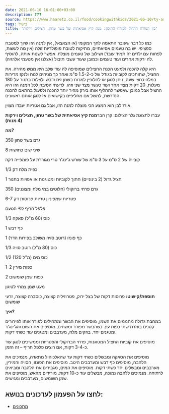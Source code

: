 ```yaml
---
date: 2021-06-10 16:01:00+03:00
description: ???
source: https://www.haaretz.co.il/food/cookingwithkids/2021-06-10/ty-article/0000017f-f8d2-ddde-abff-fcf725f40000
tags: בישול
title: 'בין המזרח הרחוק למזרח התיכון: מנת קיץ אסיאתית של בשר טחון, חצילים וירקות'
---
```


כמו כל דבר שעובר התאמה לחך המקומי (או הצאצאי), אין למנה הזו שיוך למטבח ספציפי. יש בה טעמים אסיאתיים, מתיקות לטובת פופולריות זולה (אין מה לעשות, לפחות עם ילדים זה תמיד עובד) ושילוב של טעמים מוצלח. אפשר לשנות אותה, להוסיף לה ירקות אחרים ועוד טעמים וכמובן שעוד עשבי תיבול (אצלנו אין מטעמי אלרגיה).

היא קלה להכנה ולמעט הכנת החצילים שמוסיפה לה עוד שלב היא ממש מהירה. את החציל, שחותכים לקוביות בגודל של כ-1.5-2 ס"מ ואחר כך מניחים לנוח ולנקז מרירות במלח כחצי שעה, ניתן לטגן או לחלופין למרוח בשמן זית ודבש ולצלות בתנור על 180 מעלות, 20 דקות מצד אחד ועוד כעשר מצד שני וזהו. לדעתי הסיבה לכל המנה הזו היא החציל אבל כמובן שאפשר להחליף אותו בירק מהיר יותר להכנה ולפעול בהתאם להכנה הנדרשת, למשל אם מחליפים בקישואים אז לטגן אותם ראשונים.

אורז לבן הוא המצע הכי מוצלח למנה הזו, אבל גם אטריות יעבדו מצוין.

 עברו לתצוגת גלריהצילום: קרן הבר**מנת קיץ אסיאתית של בשר טחון, חצילים וירקות (4 מנות)**

**מה?**

350 גרם בשר טחון

8 שיני שום כתושות

קובייה של 2 ס"מ על 3 ס"מ של שורש ג'ינג'ר טרי מגוררת על פומפייה דקה

1/3 כפית מלח דק

1 חציל גדול (2 בינוניים) חתוך לקוביות ומטוגנות או אפויות בתנור

350 גרם פרחי ברוקולי (חלוטים במי מלח ומצוננים)

6-7 פטריות שמפיניון טריות פרוסות דק

פלפל חריף לפי הטעם

1/3 כוס (60 מ"ל) סאקה

1 כף דבש

1 כף פונזו (רוטב סויה משולב בפירות הדר)

1/3 כוס (80 מ"ל) רוטב סויה

1/2 (120 מ"ל) כוס מים

1-2 כפות מירין

2 כפות שמן שומשום 

מעט שמן צמחי לטיגון

**תוספת/קישוט:** פרוסות דקות של בצל ירוק, פטרוזיליה קצוצה, כוסברה קצוצה, זרעי שומשום

**איך?**

במחבת גדולה מחממים את השמן, מוסיפים את הבשר ומתחילים לפורר אותו לפירורים קטנים בעזרת שתי כפות עץ. כשהבשר מפורר ומשחים, מוסיפים את השום והג'ינג'ר ומטגנים יחד. בוזקים מלח, מערבבים ומטגנים עוד כשתי דקות.

מוסיפים את קוביות החציל המטוגנות, פרחי הברוקולי והפטריות וממשיכים לטגן עוד כ-3-4 דקות, אם רוצים פלפל חריף – זה הזמן.

מוסיפים את הסאקה ומבשלים כשתי דקות עד שהאלכוהול מתאדה, מנמיכים את הלהבה, מוסיפים כף דבש ומערבבים היטב. מוסיפים את הפונזו, הסויה והמירין, מערבבים ומבשלים יחד כשתי דקות. מוסיפים את המים, מגבירים את הלהבה ומביאים לרתיחה. מנמיכים ללהבה נמוכה, מבשלים עוד כ-10 דקות. מורידים מהאש, מוסיפים את שמן השומשום, מערבבים ומגישים. 

לחצו על הפעמון לעדכונים בנושא:
------------------------------

* [מתכונים](/ty-tag/recipes-0000017f-da28-dea8-a77f-de6a4ba50000)
